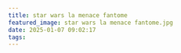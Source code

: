 ```yaml
---
title: star wars la menace fantome
featured_image: star wars la menace fantome.jpg
date: 2025-01-07 09:02:17
tags:
---
```

